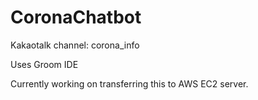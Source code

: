 # CoronaChatbot

Kakaotalk channel: corona_info

Uses Groom IDE

Currently working on transferring this to AWS EC2 server. 
